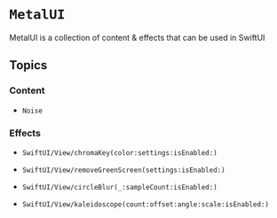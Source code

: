 # ``MetalUI``

MetalUI is a collection of content & effects that can be used in SwiftUI

## Topics

### Content

- ``Noise``

### Effects

- ``SwiftUI/View/chromaKey(color:settings:isEnabled:)``
- ``SwiftUI/View/removeGreenScreen(settings:isEnabled:)``

- ``SwiftUI/View/circleBlur(_:sampleCount:isEnabled:)``

- ``SwiftUI/View/kaleidoscope(count:offset:angle:scale:isEnabled:)``
